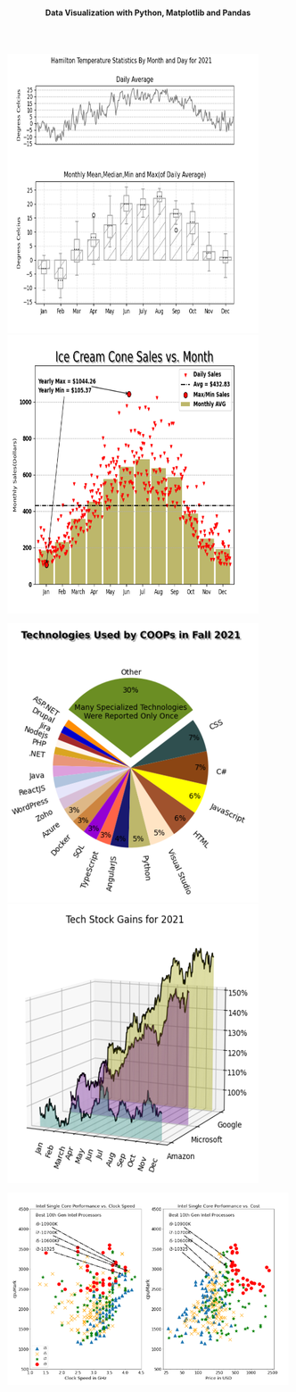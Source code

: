 
 <h4 align="center">Data Visualization with Python, Matplotlib and Pandas</h4>
 
 <br><br>
 
 

 
 
 <img src="screenshots/temperature.PNG" title="Hamilton Temperature 2021" height= 500 width= 450><img src="screenshots/ice%20cream.PNG" title="Hamilton Temperature 2021" height= 500 width= 450>
 
  <img src="screenshots/piechart.PNG" title="Hamilton Temperature 2021" height= 500 width= 450><img src="screenshots/stock.PNG" title="Hamilton Temperature 2021" width= 450 height= 500>
 
 

 



<img src="screenshots/cpu.PNG" title="Hamilton Temperature 2021" >


